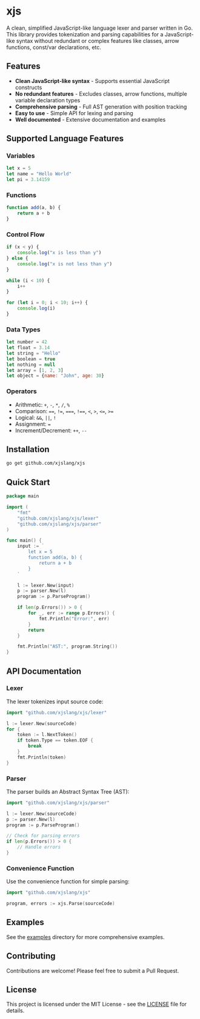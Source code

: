 # xjs

A clean, simplified JavaScript-like language lexer and parser written in Go. This library provides tokenization and parsing capabilities for a JavaScript-like syntax without redundant or complex features like classes, arrow functions, const/var declarations, etc.

## Features

- **Clean JavaScript-like syntax** - Supports essential JavaScript constructs
- **No redundant features** - Excludes classes, arrow functions, multiple variable declaration types
- **Comprehensive parsing** - Full AST generation with position tracking
- **Easy to use** - Simple API for lexing and parsing
- **Well documented** - Extensive documentation and examples

## Supported Language Features

### Variables
```javascript
let x = 5
let name = "Hello World"
let pi = 3.14159
```

### Functions
```javascript
function add(a, b) {
    return a + b
}
```

### Control Flow
```javascript
if (x < y) {
    console.log("x is less than y")
} else {
    console.log("x is not less than y")
}

while (i < 10) {
    i++
}

for (let i = 0; i < 10; i++) {
    console.log(i)
}
```

### Data Types
```javascript
let number = 42
let float = 3.14
let string = "Hello"
let boolean = true
let nothing = null
let array = [1, 2, 3]
let object = {name: "John", age: 30}
```

### Operators
- Arithmetic: `+`, `-`, `*`, `/`, `%`
- Comparison: `==`, `!=`, `===`, `!==`, `<`, `>`, `<=`, `>=`
- Logical: `&&`, `||`, `!`
- Assignment: `=`
- Increment/Decrement: `++`, `--`

## Installation

```bash
go get github.com/xjslang/xjs
```

## Quick Start

```go
package main

import (
    "fmt"
    "github.com/xjslang/xjs/lexer"
    "github.com/xjslang/xjs/parser"
)

func main() {
    input := `
        let x = 5
        function add(a, b) {
            return a + b
        }
    `

    l := lexer.New(input)
    p := parser.New(l)
    program := p.ParseProgram()

    if len(p.Errors()) > 0 {
        for _, err := range p.Errors() {
            fmt.Println("Error:", err)
        }
        return
    }

    fmt.Println("AST:", program.String())
}
```

## API Documentation

### Lexer

The lexer tokenizes input source code:

```go
import "github.com/xjslang/xjs/lexer"

l := lexer.New(sourceCode)
for {
    token := l.NextToken()
    if token.Type == token.EOF {
        break
    }
    fmt.Println(token)
}
```

### Parser

The parser builds an Abstract Syntax Tree (AST):

```go
import "github.com/xjslang/xjs/parser"

l := lexer.New(sourceCode)
p := parser.New(l)
program := p.ParseProgram()

// Check for parsing errors
if len(p.Errors()) > 0 {
    // Handle errors
}
```

### Convenience Function

Use the convenience function for simple parsing:

```go
import "github.com/xjslang/xjs"

program, errors := xjs.Parse(sourceCode)
```

## Examples

See the [examples](examples/) directory for more comprehensive examples.

## Contributing

Contributions are welcome! Please feel free to submit a Pull Request.

## License

This project is licensed under the MIT License - see the [LICENSE](LICENSE) file for details.
